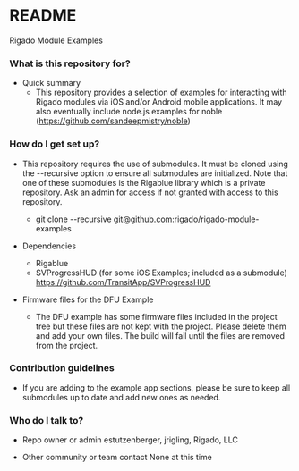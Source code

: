 # README #

Rigado Module Examples

### What is this repository for? ###

* Quick summary
    + This repository provides a selection of examples for interacting with Rigado modules via iOS and/or Android mobile applications.  It may also eventually include node.js examples for noble (https://github.com/sandeepmistry/noble)

### How do I get set up? ###

* This repository requires the use of submodules.  It must be cloned using the --recursive option to ensure all submodules are initialized.  Note that one of these submodules is the Rigablue library which is a private repository.  Ask an admin for access if not granted with access to this repository.
    + git clone --recursive git@github.com:rigado/rigado-module-examples

* Dependencies
    + Rigablue
    + SVProgressHUD (for some iOS Examples; included as a submodule) https://github.com/TransitApp/SVProgressHUD

* Firmware files for the DFU Example
    + The DFU example has some firmware files included in the project tree but these files are not kept with the project.  Please delete them and add your own files.  The build will fail until the files are removed from the project.

### Contribution guidelines ###

* If you are adding to the example app sections, please be sure to keep all submodules up to date and add new ones as needed.

### Who do I talk to? ###

* Repo owner or admin
estutzenberger, jrigling, Rigado, LLC

* Other community or team contact
None at this time
